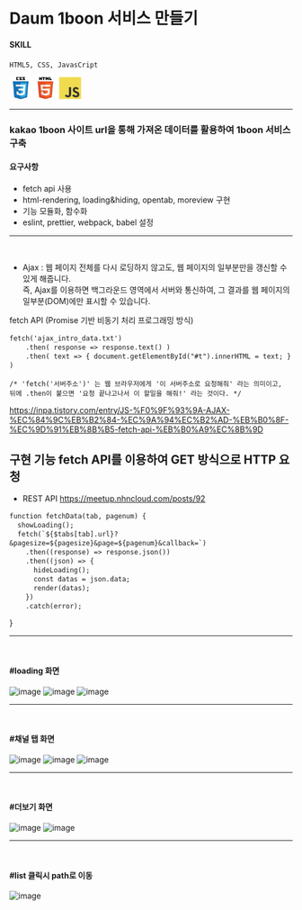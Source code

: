 Daum 1boon 서비스 만들기
=============

#### SKILL  
` HTML5, CSS, JavasCript `

<p align="left">
<img src="https://raw.githubusercontent.com/devicons/devicon/master/icons/css3/css3-original-wordmark.svg" alt="css3" width="40" height="40"/>
<img src="https://raw.githubusercontent.com/devicons/devicon/master/icons/html5/html5-original-wordmark.svg" alt="html5" width="40" height="40"/>
<img src="https://raw.githubusercontent.com/devicons/devicon/master/icons/javascript/javascript-original.svg" alt="javascript" width="40" height="40"/></p>

-------------

### kakao 1boon 사이트 url을 통해 가져온 데이터를 활용하여 1boon 서비스 구축
#### 요구사항
- fetch api 사용
- html-rendering, loading&hiding, opentab, moreview 구현
- 기능 모듈화, 함수화
- eslint, prettier, webpack, babel 설정

-------------
<br />

* Ajax : 웹 페이지 전체를 다시 로딩하지 않고도, 웹 페이지의 일부분만을 갱신할 수 있게 해줍니다.  
즉, Ajax를 이용하면 백그라운드 영역에서 서버와 통신하여, 그 결과를 웹 페이지의 일부분(DOM)에만 표시할 수 있습니다.  

fetch API (Promise 기반 비동기 처리 프로그래밍 방식)
```
fetch('ajax_intro_data.txt')
    .then( response => response.text() )
    .then( text => { document.getElementById("#t").innerHTML = text; } )

/* 'fetch('서버주소')' 는 웹 브라우저에게 '이 서버주소로 요청해줘' 라는 의미이고, 
뒤에 .then이 붙으면 '요청 끝나고나서 이 할일을 해줘!' 라는 것이다. */
```

https://inpa.tistory.com/entry/JS-%F0%9F%93%9A-AJAX-%EC%84%9C%EB%B2%84-%EC%9A%94%EC%B2%AD-%EB%B0%8F-%EC%9D%91%EB%8B%B5-fetch-api-%EB%B0%A9%EC%8B%9D
<br />

구현 기능
fetch API를 이용하여 GET 방식으로 HTTP 요청
-
* REST API https://meetup.nhncloud.com/posts/92



```
function fetchData(tab, pagenum) {
  showLoading();
  fetch(`${$tabs[tab].url}?&pagesize=${pagesize}&page=${pagenum}&callback=`)
    .then((response) => response.json())
    .then((json) => {
      hideLoading();
      const datas = json.data;
      render(datas);
    })
    .catch(error);
```
}


-------------

<br />

####  #loading 화면
![image](https://user-images.githubusercontent.com/44343908/86257923-262bae80-bbf5-11ea-8eec-04f0a24a05f4.png)
![image](https://user-images.githubusercontent.com/44343908/86260180-e6b29180-bbf7-11ea-8f4a-e8d7052cd5c4.png)
![image](https://user-images.githubusercontent.com/44343908/86260221-f4681700-bbf7-11ea-8a65-0dca0806dc9a.png)

-------------
<br />

####  #채널 탭 화면
![image](https://user-images.githubusercontent.com/44343908/86258148-74d94880-bbf5-11ea-8008-4d1ac82fdf2d.png)
![image](https://user-images.githubusercontent.com/44343908/86258305-a3efba00-bbf5-11ea-87b8-9dc5d530407b.png)
![image](https://user-images.githubusercontent.com/44343908/86258063-57a47a00-bbf5-11ea-88d9-e0a77a895719.png)

-------------
<br />

####  #더보기 화면
![image](https://user-images.githubusercontent.com/44343908/86258604-f3ce8100-bbf5-11ea-83c8-a9dd06cc868e.png)
![image](https://user-images.githubusercontent.com/44343908/86258618-f92bcb80-bbf5-11ea-9638-da3898e33fa7.png)

-------------
<br />

####  #list 클릭시 path로 이동
![image](https://user-images.githubusercontent.com/44343908/86259463-01d0d180-bbf7-11ea-8de4-a263b78b1ab4.png)

